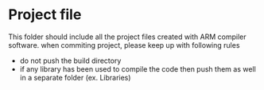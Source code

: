 # Project file
This folder should include all the project files created with ARM compiler software.
when commiting project, please keep up with following rules
* do not push the build directory
* if any library has been used to compile the code then push them as well in a separate folder (ex. Libraries) 
